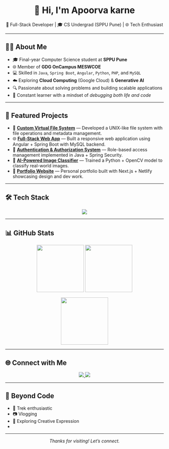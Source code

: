 <h1 align="center">👋 Hi, I'm Apoorva karne</h1>

<p align="center">
  🚀 Full-Stack Developer | 🎓 CS Undergrad (SPPU Pune) | 🌐 Tech Enthusiast  
</p>

---

## 👩‍💻 About Me
- 🎓 Final-year Computer Science student at **SPPU Pune**  
- 🌐 Member of **GDG OnCampus MESWCOE**  
- 💻 Skilled in `Java`, `Spring Boot`, `Angular`, `Python`, `PHP`, and `MySQL`  
- ☁️ Exploring **Cloud Computing** (Google Cloud) & **Generative AI**  
- 🔍 Passionate about solving problems and building scalable applications  
- 🔁 Constant learner with a mindset of *debugging both life and code*  

---

## 🚀 Featured Projects
- 📂 [**Custom Virtual File System**](https://github.com/) — Developed a UNIX-like file system with file operations and metadata management.  
- 🌐 [**Full-Stack Web App**](https://github.com/) — Built a responsive web application using Angular + Spring Boot with MySQL backend.  
- 🔐 [**Authentication & Authorization System**](https://github.com/) — Role-based access management implemented in Java + Spring Security.  
- 🤖 [**AI-Powered Image Classifier**](https://github.com/) — Trained a Python + OpenCV model to classify real-world images.  
- 🎨 [**Portfolio Website**](https://github.com/) — Personal portfolio built with Next.js + Netlify showcasing design and dev work.   

---

## 🛠️ Tech Stack
<p align="center">
  <img src="https://skillicons.dev/icons?i=androidstudio,html,css,js,java,python,php,mysql,mongodb,git,github,nextjs,figma,photoshop,canva&perline=9" />
</p>

---

## 📊 GitHub Stats
<p align="center">
  <img src="https://github-readme-stats.vercel.app/api?username=vaishnavipawar123&theme=tokyonight&hide_border=false&show_icons=true" height="150"/>  
  <img src="https://nirzak-streak-stats.vercel.app/?user=vaishnavipawar123&theme=tokyonight&hide_border=false" height="150"/>  
</p>

<p align="center">
  <img src="https://github-readme-stats.vercel.app/api/top-langs/?username=vaishnavipawar123&theme=tokyonight&hide_border=false&layout=compact" height="150"/>
</p>

---

## 🌐 Connect with Me
<p align="center">
  <a href="https://www.linkedin.com/in/apoorva-karne/">
    <img src="https://img.shields.io/badge/LinkedIn-Profile-blue?style=for-the-badge&logo=linkedin"/>
  </a>
  <a href="mailto:apoorvakarne30@gmail.com">
    <img src="https://img.shields.io/badge/Email-D14836?style=for-the-badge&logo=gmail&logoColor=white"/>
  </a>
</p>

---

## 🎨 Beyond Code
- 📝 Trek enthusiastic 
- 📷 Vlogging 
- 💃 Exploring Creative Expression
- 
---

<p align="center"><i>Thanks for visiting! Let’s connect. </i></p>
